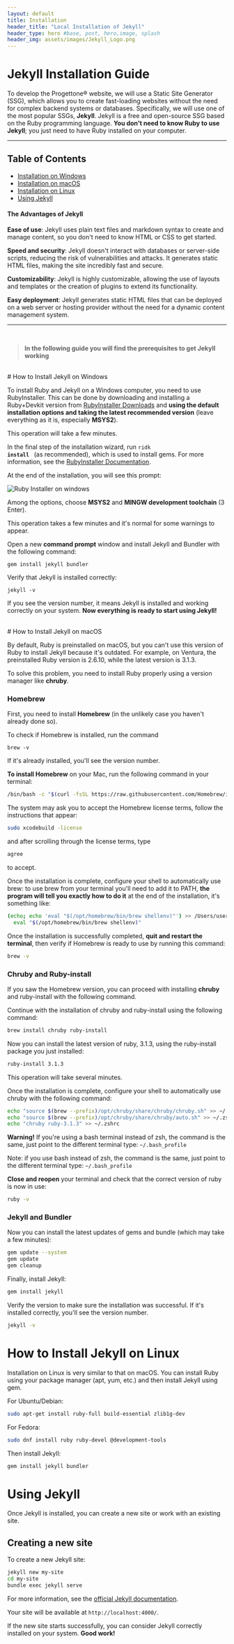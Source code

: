 ```yaml
---
layout: default
title: Installation
header_title: "Local Installation of Jekyll"
header_type: hero #base, post, hero,image, splash
header_img: assets/images/Jekyll_Logo.png
---
```





# Jekyll Installation Guide

To develop the Progettone® website, we will use a Static Site Generator (SSG), which allows you to create fast-loading websites without the need for complex backend systems or databases. Specifically, we will use one of the most popular SSGs, **Jekyll**. Jekyll is a free and open-source SSG based on the Ruby programming language. **You don't need to know Ruby to use Jekyll**; you just need to have Ruby installed on your computer.
<hr>

## Table of Contents
- [Installation on Windows](#how-to-install-jekyll-on-windows)
- [Installation on macOS](#how-to-install-jekyll-on-macos)
- [Installation on Linux](#how-to-install-jekyll-on-linux)
- [Using Jekyll](#using-jekyll)

#### The Advantages of Jekyll

**Ease of use**: Jekyll uses plain text files and markdown syntax to create and manage content, so you don't need to know HTML or CSS to get started.

**Speed and security**: Jekyll doesn't interact with databases or server-side scripts, reducing the risk of vulnerabilities and attacks. It generates static HTML files, making the site incredibly fast and secure.

**Customizability**: Jekyll is highly customizable, allowing the use of layouts and templates or the creation of plugins to extend its functionality.

**Easy deployment**: Jekyll generates static HTML files that can be deployed on a web server or hosting provider without the need for a dynamic content management system.
<hr>
<br>

> **In the following guide you will find the prerequisites to get Jekyll working**

<br>
# How to Install Jekyll on Windows

To install Ruby and Jekyll on a Windows computer, you need to use RubyInstaller. This can be done by downloading and installing a Ruby+Devkit version from [RubyInstaller Downloads](https://rubyinstaller.org/downloads/) and **using the default installation options and taking the latest recommended version** (leave everything as it is, especially **MSYS2**).

This operation will take a few minutes.

In the final step of the installation wizard, run <code>ridk <strong>install </strong></code> (as recommended), which is used to install gems. For more information, see the [RubyInstaller Documentation](https://github.com/oneclick/rubyinstaller2#using-the-installer-on-a-target-system).

At the end of the installation, you will see this prompt:

![Ruby Installer on windows]({{site.baseurl}}/assets/images/RubyInstaller.png "image_tooltip")

Among the options, choose **MSYS2** and **MINGW development toolchain** (3 Enter).

This operation takes a few minutes and it's normal for some warnings to appear.

Open a new **command prompt** window and install Jekyll and Bundler with the following command:

```
gem install jekyll bundler
```

Verify that Jekyll is installed correctly:

```
jekyll -v
```

If you see the version number, it means Jekyll is installed and working correctly on your system. **Now everything is ready to start using Jekyll!**

<br>
# How to Install Jekyll on macOS

By default, Ruby is preinstalled on macOS, but you can't use this version of Ruby to install Jekyll because it's outdated. For example, on Ventura, the preinstalled Ruby version is 2.6.10, while the latest version is 3.1.3.

To solve this problem, you need to install Ruby properly using a version manager like **chruby**.

### Homebrew
First, you need to install **Homebrew** (in the unlikely case you haven't already done so).

To check if Homebrew is installed, run the command

```
brew -v
```

If it's already installed, you'll see the version number.

**To install Homebrew** on your Mac, run the following command in your terminal:

```bash
/bin/bash -c "$(curl -fsSL https://raw.githubusercontent.com/Homebrew/install/HEAD/install.sh)"
```

The system may ask you to accept the Homebrew license terms, follow the instructions that appear:

```bash
sudo xcodebuild -license
```

and after scrolling through the license terms, type

```bash
agree
```

to accept.

Once the installation is complete, configure your shell to automatically use brew: to use brew from your terminal you'll need to add it to PATH, **the program will tell you exactly how to do it** at the end of the installation, it's something like:

```bash
(echo; echo 'eval "$(/opt/homebrew/bin/brew shellenv)"') >> /Users/username/.zprofile
  eval "$(/opt/homebrew/bin/brew shellenv)"
```

Once the installation is successfully completed, **quit and restart the terminal**, then verify if Homebrew is ready to use by running this command:

```bash
brew -v
```

### Chruby and Ruby-install
If you saw the Homebrew version, you can proceed with installing **chruby** and ruby-install with the following command.

Continue with the installation of chruby and ruby-install using the following command:

```bash
brew install chruby ruby-install
```

Now you can install the latest version of ruby, 3.1.3, using the ruby-install package you just installed:

```bash
ruby-install 3.1.3
```

This operation will take several minutes.

Once the installation is complete, configure your shell to automatically use chruby with the following command:

```bash
echo "source $(brew --prefix)/opt/chruby/share/chruby/chruby.sh" >> ~/.zshrc
echo "source $(brew --prefix)/opt/chruby/share/chruby/auto.sh" >> ~/.zshrc
echo "chruby ruby-3.1.3" >> ~/.zshrc
```

<div class="alert alert-warning" role="alert">
  <strong>Warning!</strong> If you're using a bash terminal instead of zsh, the command is the same, just point to the different terminal type: <code>~/.bash_profile</code>

Note: if you use bash instead of zsh, the command is the same, just point to the different terminal type: <code>~/.bash_profile</code>
</div>

**Close and reopen** your terminal and check that the correct version of ruby is now in use:

```bash
ruby -v
```

### Jekyll and Bundler

Now you can install the latest updates of gems and bundle (which may take a few minutes):

```bash
gem update --system
gem update
gem cleanup
```

Finally, install Jekyll:

```bash
gem install jekyll
```

Verify the version to make sure the installation was successful. If it's installed correctly, you'll see the version number.

```bash
jekyll -v
```

# How to Install Jekyll on Linux

Installation on Linux is very similar to that on macOS. You can install Ruby using your package manager (apt, yum, etc.) and then install Jekyll using gem.

For Ubuntu/Debian:

```bash
sudo apt-get install ruby-full build-essential zlib1g-dev
```

For Fedora:

```bash
sudo dnf install ruby ruby-devel @development-tools
```

Then install Jekyll:

```bash
gem install jekyll bundler
```

# Using Jekyll

Once Jekyll is installed, you can create a new site or work with an existing site.

## Creating a new site

To create a new Jekyll site:

```bash
jekyll new my-site
cd my-site
bundle exec jekyll serve
```

For more information, see the [official Jekyll documentation](https://jekyllrb.com/docs/).

Your site will be available at `http://localhost:4000/`.


<div class="alert alert-warning">
<p> If the new site starts successfully, you can consider Jekyll correctly installed on your system. <strong>Good work!</strong></p>
</div>